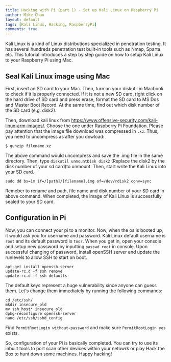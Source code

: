 ```yaml
---
title: Hacking with Pi (part 1) - Set up Kali Linux on Raspberry Pi
author: Mike Chan
layout: default
tags: [Kali Linux, Hacking, RaspberryPi]
comments: true 
---
```


Kali Linux is a kind of Linux distributions specialized in penetration testing. It has several hundreds penetration test built-in tools such as Nmap, Sparta etc. This tutorial introduces a step by step guide on how to setup Kali Linux to your Raspberry Pi using Mac.

<!--more-->

## Seal Kali Linux image using Mac

First, insert an SD card to your Mac. Then, turn on your diskutil in Macbook to check if it is properly connected. If it is not a new SD card, right click on the hard drive of SD card and press erase, format the SD card to MS Dos and Master Boot Record. At the same time, find out which disk number of the SD card (e.g. disk2). 

Then, download kali linux from https://www.offensive-security.com/kali-linux-arm-images/. Choose the one under Raspberry Pi Foundation. Please pay attention that the image file download was compressed in ```.xz```. Thus, you need to uncompress as after you dowload:

```
$ gunzip filename.xz
```
The above command would uncompress and save the .img file in the same directory. Then, type ```diskutil unmountDisk disk2``` (Replace the disk2 by the disk number of your sd card)to unmount. Then, start write the Kali Linux into your SD card.

```
sudo dd bs=1m if=/[path]/[filename].img of=/dev/rdisk2 conv=sync
```
Remeber to rename and path, file name and disk number of your SD card in above command. When completed, the image of Kali Linux is successfully sealed to your SD card.

## Configuration in Pi
Now, you can connect your pi to a monitor. Now, when the os is booted up, it would ask you for username and password. Kali Linux default username is ```root``` and its default password is ```toor```. When you get in, open your console and setup new password by inputting ```passwd root``` in console. Upon successful changing of password, install openSSH server and update the runlevels to allow SSH to start on boot.
```
apt-get install openssh-server
update-rc.d -f ssh remove
update-rc.d -f ssh defaults
```

The default keys represent a huge vulnerability since anyone can guess them. Let's change them immediately by running the following commands:
```
cd /etc/ssh/
mkdir insecure_old
mv ssh_host* insecure_old
dpkg-reconfigure openssh-server
nano /etc/ssh/sshd_config
```
Find ```PermitRootLogin without-password``` and make sure  ```PermitRootLogin yes``` exists.

So, configuration of your Pi is basically completed. You can try to use its inbuilt tools to port scan other devices within your netowrk or play Hack the Box to hunt down some machines. Happy hacking!
